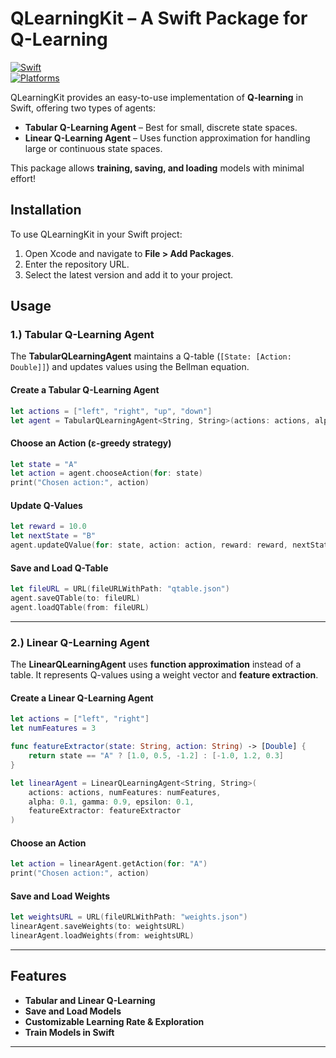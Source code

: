 
# **QLearningKit**  – A Swift Package for Q-Learning  

[![Swift](https://img.shields.io/badge/Swift-5.7-orange.svg)](https://swift.org)  
[![Platforms](https://img.shields.io/badge/platforms-macOS%20|%20iOS%20|%20tvOS%20|%20watchOS-blue.svg)](https://developer.apple.com)  

QLearningKit provides an easy-to-use implementation of **Q-learning** in Swift, offering two types of agents:  

- **Tabular Q-Learning Agent** – Best for small, discrete state spaces.  
- **Linear Q-Learning Agent** – Uses function approximation for handling large or continuous state spaces.  

This package allows **training, saving, and loading** models with minimal effort!  

## Installation
To use QLearningKit in your Swift project:  
1. Open Xcode and navigate to **File > Add Packages**.  
2. Enter the repository URL.  
3. Select the latest version and add it to your project.  

## Usage 

### **1.) Tabular Q-Learning Agent**  
The **TabularQLearningAgent** maintains a Q-table (`[State: [Action: Double]]`) and updates values using the Bellman equation.  

#### Create a Tabular Q-Learning Agent
```swift
let actions = ["left", "right", "up", "down"]
let agent = TabularQLearningAgent<String, String>(actions: actions, alpha: 0.1, gamma: 0.9, epsilon: 0.1)
```

#### Choose an Action (ε-greedy strategy) 
```swift
let state = "A"
let action = agent.chooseAction(for: state)
print("Chosen action:", action)
```

#### Update Q-Values
```swift
let reward = 10.0
let nextState = "B"
agent.updateQValue(for: state, action: action, reward: reward, nextState: nextState)
```

#### Save and Load Q-Table
```swift
let fileURL = URL(fileURLWithPath: "qtable.json")
agent.saveQTable(to: fileURL)
agent.loadQTable(from: fileURL)
```

---

### 2.) Linear Q-Learning Agent
The **LinearQLearningAgent** uses **function approximation** instead of a table. It represents Q-values using a weight vector and **feature extraction**.  

#### Create a Linear Q-Learning Agent
```swift
let actions = ["left", "right"]
let numFeatures = 3

func featureExtractor(state: String, action: String) -> [Double] {
    return state == "A" ? [1.0, 0.5, -1.2] : [-1.0, 1.2, 0.3]
}

let linearAgent = LinearQLearningAgent<String, String>(
    actions: actions, numFeatures: numFeatures,
    alpha: 0.1, gamma: 0.9, epsilon: 0.1,
    featureExtractor: featureExtractor
)
```

#### Choose an Action
```swift
let action = linearAgent.getAction(for: "A")
print("Chosen action:", action)
```

#### Save and Load Weights
```swift
let weightsURL = URL(fileURLWithPath: "weights.json")
linearAgent.saveWeights(to: weightsURL)
linearAgent.loadWeights(from: weightsURL)
```

---

## Features
-  **Tabular and Linear Q-Learning**  
-  **Save and Load Models**  
-  **Customizable Learning Rate & Exploration**  
-  **Train Models in Swift**  

---

